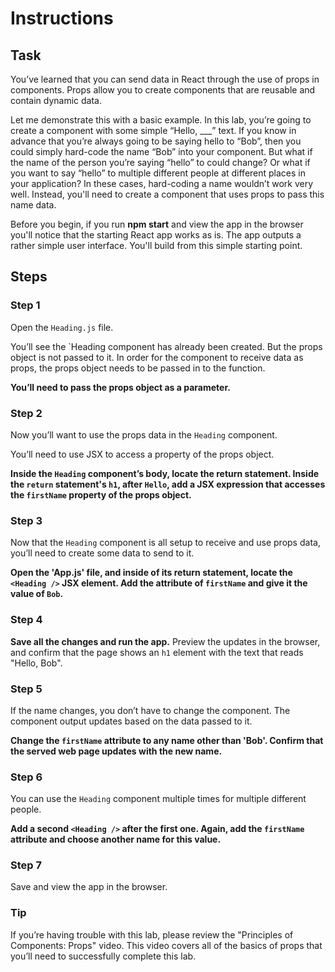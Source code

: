# Instructions

## Task

You’ve learned that you can send data in React through the use of props in components. Props allow you to create components that are reusable and contain dynamic data.

Let me demonstrate this with a basic example. In this lab, you’re going to create a component with some simple “Hello, \_\_\_” text. If you know in advance that you’re always going to be saying hello to “Bob”, then you could simply hard-code the name “Bob” into your component. But what if the name of the person you’re saying “hello” to could change? Or what if you want to say “hello” to multiple different people at different places in your application? In these cases, hard-coding a name wouldn’t work very well. Instead, you'll need to create a component that uses props to pass this name data.

Before you begin, if you run **npm start** and view the app in the browser you'll notice that the starting React app works as is. The app outputs a rather simple user interface. You'll build from this simple starting point.

## Steps

### **Step 1**

Open the `Heading.js` file.

You’ll see the `Heading component has already been created. But the props object is not passed to it. In order for the component to receive data as props, the props object needs to be passed in to the function.

**You’ll need to pass the props object as a parameter.**

### **Step 2**

Now you’ll want to use the props data in the `Heading` component.

You’ll need to use JSX to access a property of the props object.

**Inside the `Heading` component’s body, locate the return statement. Inside the `return` statement's `h1`, after `Hello`, add a JSX expression that accesses the `firstName` property of the props object.**

### **Step 3**

Now that the `Heading` component is all setup to receive and use props data, you’ll need to create some data to send to it.

**Open the 'App.js' file, and inside of its return statement, locate the `<Heading />` JSX element. Add the attribute of `firstName` and give it the value of `Bob`.**

### **Step 4**

**Save all the changes and run the app.** Preview the updates in the browser, and confirm that the page shows an `h1` element with the text that reads "Hello, Bob".

### **Step 5**

If the name changes, you don’t have to change the component. The component output updates based on the data passed to it.

**Change the `firstName` attribute to any name other than 'Bob'. Confirm that the served web page updates with the new name.**

### **Step 6**

You can use the `Heading` component multiple times for multiple different people.

**Add a second `<Heading />` after the first one. Again, add the `firstName` attribute and choose another name for this value.**

### **Step 7**

Save and view the app in the browser.

### **Tip**

If you’re having trouble with this lab, please review the "Principles of Components: Props" video. This video covers all of the basics of props that you’ll need to successfully complete this lab.

